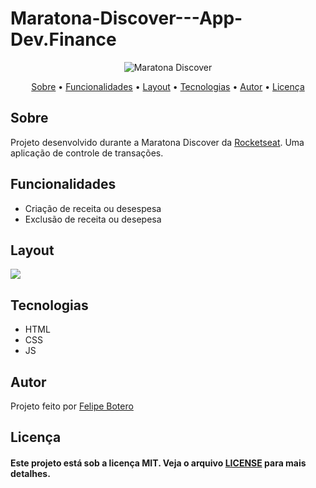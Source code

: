 # Maratona-Discover---App-Dev.Finance

<p align="center">
  <img alt="Maratona Discover" src="https://github.com/ravnosbotero/Maratona-Discover/assets/logo.svg">
 </p>                           
 
 <p align="center">
 <a href="#sobre">Sobre</a> •
 <a href="#funcoes">Funcionalidades</a> •
 <a href="#layout">Layout</a> • 
 <a href="#tecnologias">Tecnologias</a> • 
 <a href="#autor">Autor</a> • 
 <a href="#licenca">Licença</a>
</p>



<h2 id="sobre">Sobre</h2>


  <p>Projeto desenvolvido durante a Maratona Discover da <a href="https://rocketseat.com.br/">Rocketseat</a>. Uma aplicação de controle de transações.</p>


<h2 id="funcoes">Funcionalidades</h2>
<ul>
  <li>Criação de receita ou desespesa</li>  
  <li>Exclusão de receita ou desepesa</li>  
</ul>

<h2 id="layout">Layout</h2>
<img src="https://github.com/ravnosbotero/Maratona-Discover---App-Dev.Finance/assets/screenshot.png">


<h2 id="tecnologias">Tecnologias</h2>

<ul>
  <li>HTML</li>
  <li>CSS</li>
  <li>JS</li>
</ul>

<h2 id="autor">Autor</h2>

<p>
  Projeto feito por <a href="https://github.com/ravnosbotero/">Felipe Botero<a/></p>
  
  
<h2 id="licenca">Licença</h2>

<h4>Este projeto está sob a licença MIT. Veja o arquivo <a href="https://github.com/ravnosbotero/letmeask/blob/main/licen%C3%A7a.txt">LICENSE</a> para mais detalhes.</h4>
